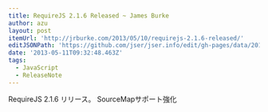 ```yaml
---
title: RequireJS 2.1.6 Released ~ James Burke
author: azu
layout: post
itemUrl: 'http://jrburke.com/2013/05/10/requirejs-2.1.6-released/'
editJSONPath: 'https://github.com/jser/jser.info/edit/gh-pages/data/2013/05/index.json'
date: '2013-05-11T09:32:48.463Z'
tags:
  - JavaScript
  - ReleaseNote
---
```

RequireJS 2.1.6 リリース。
SourceMapサポート強化
